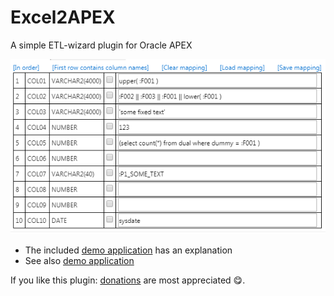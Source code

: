# Excel2APEX
A simple ETL-wizard plugin for Oracle APEX

![example](different_mappings.png)
- The included [demo application](demo/f80428_demo_application.sql) has an explanation
- See also [demo application](https://apex.oracle.com/pls/apex/f?p=80428:1)

If you like this plugin: [donations](https://www.paypal.me/apexplugins/3) are most appreciated :yum:.
